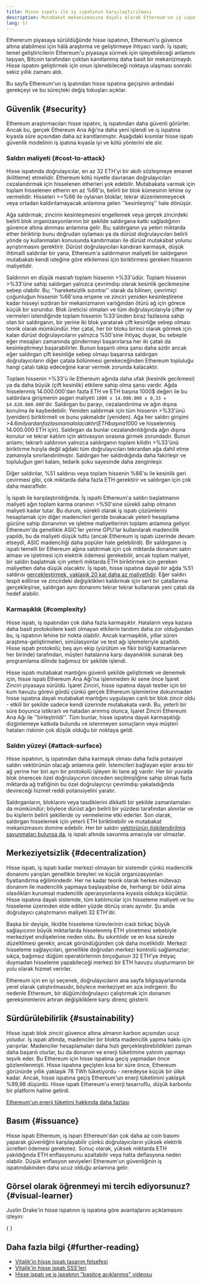 ```yaml
---
title: Hisse ispatı ile iş ispatının karşılaştırılması
description: Mutabakat mekanizmasına dayalı olarak Ethereum'un iş ispatı ile hisse ispatını karşılaştırma
lang: tr
---
```


Ethererum piyasaya sürüldüğünde hisse ispatının, Ethereum'u güvence altına alabilmesi için hâlâ araştırma ve geliştirmeye ihtiyacı vardı. İş ispatı; temel geliştiricilerin Ethereum'u piyasaya sürmek için işleyebileceği anlamını taşıyan, Bitcoin tarafından çoktan kanıtlanmış daha basit bir mekanizmaydı. Hisse ispatını geliştirmek için onun işlenebileceği noktaya ulaşması sonraki sekiz yıllık zamanı aldı.

Bu sayfa Ethereum'un iş ipatından hisse ispatına geçişinin ardındaki gerekçeyi ve bu süreçteki değiş tokuşları açıklar.

## Güvenlik \{#security}

Ethereum araştırmacıları hisse ispatını, iş ispatından daha güvenli görürler. Ancak bu, gerçek Ethereum Ana Ağı'na daha yeni işlendi ve iş ispatına kıyasla süre açısından daha az kanıtlanmıştır. Aşağıdaki kısımlar hisse ispatı güvenlik modelinin iş ipatına kıyasla iyi ve kötü yönlerini ele alır.

### Saldırı maliyeti \{#cost-to-attack}

Hisse ispatında doğrulayıcılar, en az 32 ETH'yi bir akıllı sözleşmeye emanet (kilitleme) etmelidir. Ethereum kötü niyetle davranan doğrulayıcıları cezalandırmak için hisselenen etherleri yok edebilir. Mutabakata varmak için toplam hisselenen etherin en az %66'sı, belirli bir blok kümesinin lehine oy vermelidir. Hisseleri >=%66 ile oylanan bloklar, tekrar düzenlenmeyecek veya ortadan kaldırılamayacak anlamına gelen ''kesinleşmiş'' hale dönüşür.

Ağa saldırmak; zincirin kesinleşmesini engellemek veya gerçek zincirdeki belirli blok organizasyonlarının bir şekilde saldırgana katkı sağladığının güvence altına alınması anlamına gelir. Bu; saldırganın ya yeteri miktarda ether biriktirip bunu doğrudan oylaması ya da dürüst doğrulayıcıları belirli yönde oy kullanmaları konusunda kandırmaları ile dürüst mutakabat yolunu ayrıştırmasını gerektirir. Dürüst doğrulayıcıları kandıran karmaşık, düşük ihtimalli saldırılar bir yana, Ethereum'a saldırmanın maliyeti bir saldırganın mutabakatı kendi isteğine göre etkilemesi için biriktirmesi gereken hissenin maliyetidir.

Saldırının en düşük masrafı toplam hissenin >%33'üdür. Toplam hissenin >%33'üne sahip saldırgan yalnızca çevrimdışı olarak kesinlik gecikmesine sebep olabilir. Bu; ''hareketsizlik sızıntısı'' olarak da bilinen, çevrimiçi çoğunluğun hissenin %66'sına erişene ve zinciri yeniden kesinleştirene kadar hisseyi sızdıran bir mekanizmanın varlığından ötürü ağ için görece küçük bir sorundur. Blok üreticisi olmaları ve tüm doğrulayıcılarıyla çifter oy vermeleri istendiğinde toplam hissenin %33'ünden biraz fazlasına sahip olan bir saldırganın, bir yerine iki blok yaratarak çift kesinliğe sebep olması teorik olarak mümkündür. Her çatal, her bir bloku birinci olarak görmek için kalan dürüst doğrulayıcıların yalnızca %50'sine ihtiyaç duyar, bu sebeple eğer mesajları zamanında göndermeyi başarırlarsa her iki çatalı da kesinleştirmeyi başarabilirler. Bunun başarılı olma şansı daha azdır ancak eğer saldırgan çift kesinliğe sebep olmayı başarırsa saldırgan doğrulayıcıların diğer çatala bölünmesi gerekeceğinden Ethereum topluluğu hangi çatalı takip edeceğine karar vermek zorunda kalacaktır.

Toplam hissenin >%33'ü ile Ethereum ağında daha ufak (kesinlik gecikmesi) ya da daha büyük (çift kesinlik) etkilere sahip olma şansı vardır. Ağda hisselenmiş 14.000.000'dan fazla ETH ve ETH başına 1000$ değeri ile bu saldırılara girişmenin asgari maliyeti `1000 x 14.000.000 x 0,33 = $4.620.000.000`'dır. Saldırgan bu parayı, cezalandırılma ve ağın dışına konulma ile kaybedebilir. Yeniden saldırmak için tüm hissenin >%33'ünü (yeniden) biriktirmeli ve bunu yakmalıdır (yeniden). Ağa her saldırı girişimi >$4.6 milyardan fazlasına mal olacaktır (ETH başına 1000$ ve hisselenmiş 14.000.000 ETH için). Saldırgan da bunlar cezalandırıldığında ağın dışına konulur ve tekrar katılım için aktivasyon sırasına girmek zorundadır. Bunun anlamı; tekrarlı saldırının yalnızca saldırganın toplam kilidin >%33'ünü biriktirme hızıyla değil ağdaki tüm doğrulayıcıları tekrardan ağa dahil etme zamanıyla sınırlandırılmıştır. Saldırgan her saldırdığında daha fakirleşir ve topluluğun geri kalanı, tedarik şoku sayesinde daha zenginleşir.

Diğer saldırılar, %51 saldırısı veya toplam hissenin %66'sı ile kesinlik geri çevirmesi gibi, çok miktarda daha fazla ETH gerektirir ve saldırgan için çok daha masraflıdır.

İş ispatı ile karşılaştırıldığında. İş ispatlı Ethereum'a saldırı başlatmanın maliyeti ağın toplam karma oranının >%50'sine sürekli sahip olmanın maliyeti kadar tutar. Bu durum, sürekli olarak iş ispatı çözümlerini hesaplamak için diğer madencileri geride bırakacak yeterli hesaplama gücüne sahip donanımın ve işletme maliyetlerinin toplamı anlamına geliyor. Ethereum'da genellikle ASIC'ler yerine GPU'lar kullanılarak madencilik yapıldı, bu da maliyeti düşük tuttu (ancak Ethereum iş ispatı üzerinde devam etseydi, ASIC madenciliği daha popüler hale gelebilirdi). Bir saldırganın iş ispatı temelli bir Ethereum ağına saldırmak için çok miktarda donanım satın alması ve işletmesi için elektrik ödemesi gerekebilir, ancak toplam maliyet, bir saldırı başlatmak için yeterli miktarda ETH biriktirmek için gereken maliyetten daha düşük olacaktır. İş ispatı, hisse ispatına dayalı bir ağda %51 saldırısı [ gerçekleştirmek, yaklaşık 20 kat daha az maliyetlidir](https://youtu.be/1m12zgJ42dI?t=1562). Eğer saldırı tespit edilirse ve zincirdeki değişiklikleri kaldırmak için sert bir çatallanma gerçekleşirse, saldırgan aynı donanımı tekrar tekrar kullanarak yeni çatalı da hedef alabilir.

### Karmaşıklık \{#complexity}

Hisse ispatı, iş ispatından çok daha fazla karmaşıktır. Hataların veya kazara daha basit protokollere kasti olmayan etkilerin tanıtımı daha zor olduğundan bu, iş ispatının lehine bir nokta olabilir. Ancak karmaşıklık, yıllar süren araştıma-geliştirmeleri, simülasyonlar ve test ağı işlemeleriyle azaltıldı. Hisse ispatı protokolü; beş ayrı ekip (yürütüm ve fikir birliği katmanlarının her birinde) tarafından, müşteri hatalarına karşı dayanıklılık sunarak beş programlama dilinde bağımsız bir şekilde işlendi.

Hisse ispatı mutabakat mantığını güvenli şekilde geliştirmek ve denemek için, hisse ispatı Ethereum Ana Ağı'na işlenmeden iki sene önce İşaret Zinciri piyasaya sürüldü. İşaret Zinciri, hisse ispatına dayalı testler için bir kum havuzu görevi gördü çünkü gerçek Ethereum işlemlerine dokunmadan hisse ispatına dayalı mutabakat mantığını uygulayan canlı bir blok zincir oldu - etkili bir şekilde sadece kendi üzerinde mutabakata vardı. Bu, yeterli bir süre boyunca istikrarlı ve hatadan arınmış olunca, İşaret Zinciri Ethereum Ana Ağı ile ''birleştirildi''. Tüm bunlar, hisse ispatına dayalı karmaşıklığı dizginlemeye katkıda bulundu ve istenmeyen sonuçların veya müşteri hataları riskinin çok düşük olduğu bir noktaya geldi.

### Saldırı yüzeyi \{#attack-surface}

Hisse ispatının, iş ispatından daha karmaşık olması daha fazla potasiyel saldırı vektörünün olacağı anlamına gelir. İstemcileri bağlayan eşler arası bir ağ yerine her biri ayrı bir protokolü işleyen iki tane ağ vardır. Her bir yuvada blok önerecek özel doğrulayıcının önceden seçilmişliğine sahip olmak fazla miktarda ağ trafiğinin bu özel doğrulayıcıyı çevrimdışı yakaladığında devireceği hizmet reddi potansiyelini yaratır.

Saldırganların, bloklarını veya tasdiklerini dikkatli bir şekilde zamanlamaları da mümkündür; böylece dürüst ağın belirli bir yüzdesi tarafından alınırlar ve bu kişilerin belirli şekillerde oy vermelerine etki ederler. Son olarak, saldırgan hisselemek için yeterli ETH biriktirebilir ve mutabakat mekanizmasını domine edebilir. Her bir saldırı [ vektörünün ilişkilendirilmiş savunmaları bulunsa da](/developers/docs/consensus-mechanisms/pos/attack-and-defense), iş ispatı altında savunma amacıyla var olmazlar.

## Merkeziyetsizlik \{#decentralization}

Hisse ispatı, iş ispatı kadar merkezi olmayan bir sistemdir çünkü madencilik donanımı yarışları genellikle bireyleri ve küçük organizasyonları fiyatlandırma eğilimindedir. Her ne kadar teorik olarak herkes mütevazı donanım ile madencilik yapmaya başlayabilse de, herhangi bir ödül alma olasılıkları kurumsal madencilik operasyonlarına kıyasla oldukça küçüktür. Hisse ispatına dayalı sistemde, tüm katılımcılar için hisseleme maliyeti ve bu hisseleme üzerinden elde edilen yüzde dönüş oranı aynıdır. Şu anda doğrulayıcı çalıştırmanın maliyeti 32 ETH'dir.

Başka bir deyişle, likidite hisseleme türevlerinin icadı birkaç büyük sağlayıcının büyük miktarlarda hisselenmiş ETH yönetmesi sebebiyle merkeziyet endişelerine neden oldu. Bu sıkıntılıdır ve en kısa sürede düzeltilmesi gerekir, ancak göründüğünden çok daha inceliklidir. Merkezi hisseleme sağlayıcıları, genellikle doğrudan merkezi kontrolü sağlamazlar; sıkça, bağımsız düğüm operatörlerinin birçoğunun 32 ETH'ye ihtiyaç duymadan hisseleme yapabileceği merkezi bir ETH havuzu oluşturmanın bir yolu olarak hizmet verirler.

Ethereum için en iyi seçenek, doğrulayıcıların ana sayfa bilgisayarlarında yerel olarak çalıştırılmasıdır, böylece merkeziyet en aza indirgenir. Bu nedenle Ethereum, bir düğüm/doğrulayıcı çalıştırmak için donanım gereksinimlerini artıran değişikliklere karşı direnç gösterir.

## Sürdürülebilirlik \{#sustainability}

Hisse ispatı blok zinciri güvence altına almanın karbon açısından ucuz yoludur. İş ispatı altında, madenciler bir blokta madencilik yapma hakkı için yarışırlar. Madenciler hesaplamaları daha hızlı gerçekleştirebildikleri zaman daha başarılı olurlar, bu da donanım ve enerji tüketimine yatırım yapmayı teşvik eder. Bu Ethereum için hisse ispatına geçiş yapmadan önce gözlemlenmişti. Hisse ispatına geçişten kısa bir süre önce, Ethereum görünürde yıllık yaklaşık 78 TWh tüketiyordu - neredeyse küçük bir ülke kadar. Ancak, hisse ispatına geçiş Ethereum'un enerji tüketimini yaklaşık %99,98 düşürdü. Hisse ispatı Ethereum'u enerji tasarruflu, düşük karbonlu bir platform haline getirdi.

[Ethereum'un enerji tüketimi hakkında daha fazlası](/energy-consumption)

## Basım \{#issuance}

Hisse ispatı Ethereum, iş isparı Ethereum'dan çok daha az coin basımı yaparak güvenliğini karşılayabilir çünkü doğrulayıcıların yüksek elektrik ücretleri ödemesi gerekmez. Sonuç olarak, yüksek miktarda ETH yakıldığında ETH enflasyonunu azaltabilir veya hatta deflasyona neden olabilir. Düşük enflasyon seviyeleri Ethereum'un güvenliğinin iş ispatındakinden daha ucuz olduğu anlamına gelir.

## Görsel olarak öğrenmeyi mi tercih ediyorsunuz? \{#visual-learner}

Justin Drake'in hisse ispatının iş ispatına göre avantajlarını açıklamasını izleyin:

{
<YouTube id="1m12zgJ42dI" />
}

## Daha fazla bilgi \{#further-reading}

- [Vitalik'in hisse ispatı tasarım felsefesi](https://medium.com/@VitalikButerin/a-proof-of-stake-design-philosophy-506585978d51)
- [Vitalik'in hisse ispatı SSS'leri](https://vitalik.eth.limo/general/2017/12/31/pos_faq.html#what-is-proof-of-stake)
- [Hisse ispatı ve iş ispatının "basitçe açıklanmış" videosu](https://www.youtube.com/watch?v=M3EFi_POhps)
